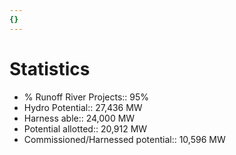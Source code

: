 ```yaml
---
{}
---
```

   
# Statistics   
*  % Runoff River Projects:: 95%   
* Hydro Potential:: 27,436 MW   
* Harness able:: 24,000 MW   
* Potential allotted:: 20,912 MW   
* Commissioned/Harnessed potential:: 10,596 MW